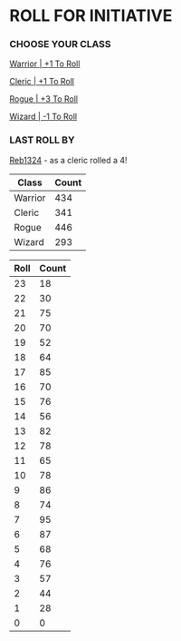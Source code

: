 # ROLL FOR INITIATIVE
### CHOOSE YOUR CLASS

[Warrior | +1 To Roll](https://github.com/benjaminsampica/benjaminsampica/issues/new?title=roll%7Cwarrior&body=Just+click+%27Submit+new+issue%27.)

[Cleric | +1 To Roll](https://github.com/benjaminsampica/benjaminsampica/issues/new?title=roll%7Ccleric&body=Just+click+%27Submit+new+issue%27.)

[Rogue | +3 To Roll](https://github.com/benjaminsampica/benjaminsampica/issues/new?title=roll%7Crogue&body=Just+click+%27Submit+new+issue%27.)

[Wizard | -1 To Roll](https://github.com/benjaminsampica/benjaminsampica/issues/new?title=roll%7Cwizard&body=Just+click+%27Submit+new+issue%27.)
### LAST ROLL BY
[Reb1324](https://www.github.com/Reb1324) - as a cleric rolled a 4!

|Class|Count|
|-|-|
|Warrior|434|
|Cleric|341|
|Rogue|446|
|Wizard|293|

|Roll|Count|
|-|-|
|23|18
|22|30
|21|75
|20|70
|19|52
|18|64
|17|85
|16|70
|15|76
|14|56
|13|82
|12|78
|11|65
|10|78
|9|86
|8|74
|7|95
|6|87
|5|68
|4|76
|3|57
|2|44
|1|28
|0|0
